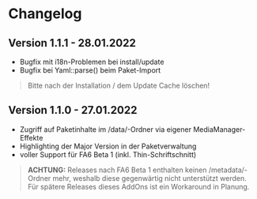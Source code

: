 Changelog
=========

Version 1.1.1 - 28.01.2022
--------------------------

* Bugfix mit i18n-Problemen bei install/update
* Bugfix bei Yaml::parse() beim Paket-Import

> Bitte nach der Installation / dem Update Cache löschen!

Version 1.1.0 - 27.01.2022
--------------------------

* Zugriff auf Paketinhalte im /data/-Ordner via eigener MediaManager-Effekte
* Highlighting der Major Version in der Paketverwaltung
* voller Support für FA6 Beta 1 (inkl. Thin-Schriftschnitt)

> **ACHTUNG:** Releases nach FA6 Beta 1 enthalten keinen /metadata/-Ordner mehr, weshalb diese gegenwärtig nicht unterstützt werden. Für spätere Releases dieses AddOns ist ein Workaround in Planung.